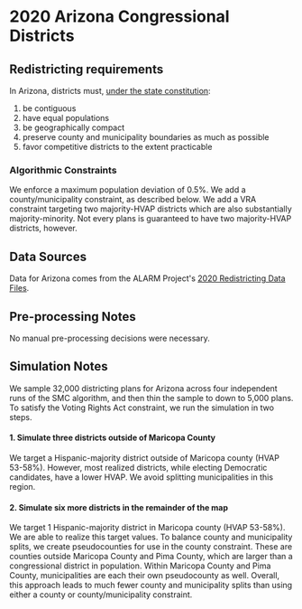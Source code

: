 # 2020 Arizona Congressional Districts

## Redistricting requirements
In Arizona, districts must, [under the state constitution](https://www.azleg.gov/viewDocument/?docName=http://www.azleg.gov/const/4/1.p2.htm):

1. be contiguous
1. have equal populations
1. be geographically compact
1. preserve county and municipality boundaries as much as possible
1. favor competitive districts to the extent practicable


### Algorithmic Constraints
We enforce a maximum population deviation of 0.5%.
We add a county/municipality constraint, as described below.
We add a VRA constraint targeting two majority-HVAP districts which are also substantially majority-minority.
Not every plans is guaranteed to have two majority-HVAP districts, however.

## Data Sources
Data for Arizona comes from the ALARM Project's [2020 Redistricting Data Files](https://alarm-redist.github.io/posts/2021-08-10-census-2020/).

## Pre-processing Notes
No manual pre-processing decisions were necessary.

## Simulation Notes
We sample 32,000 districting plans for Arizona across four independent runs of the SMC algorithm, and then thin the sample to down to 5,000 plans.
To satisfy the Voting Rights Act constraint, we run the simulation in two steps.

#### 1. Simulate three districts outside of Maricopa County
We target a Hispanic-majority district outside of Maricopa county (HVAP 53-58%).
However, most realized districts, while electing Democratic candidates, have a lower HVAP.
We avoid splitting municipalities in this region.


#### 2. Simulate six more districts in the remainder of the map
We target 1 Hispanic-majority district in Maricopa county (HVAP 53-58%).
We are able to realize this target values.
To balance county and municipality splits, we create pseudocounties for use in the county constraint.
These are counties outside Maricopa County and Pima County, which are larger than a congressional district in population.
Within Maricopa County and Pima County, municipalities are each their own pseudocounty as well.
Overall, this approach leads to much fewer county and municipality splits than using either a county or county/municipality constraint.


